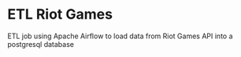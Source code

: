 # ETL Riot Games
ETL job using Apache Airflow to load data from Riot Games API into a postgresql database
